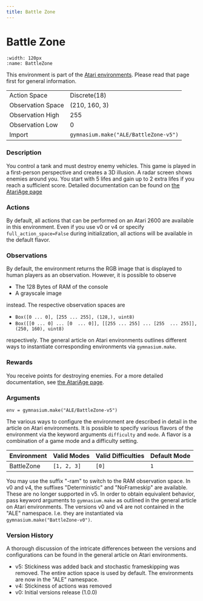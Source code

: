 ```yaml
---
title: Battle Zone
---
```

   
# Battle Zone

```{figure} ../../_static/videos/atari/battle_zone.gif 
:width: 120px
:name: BattleZone
```

This environment is part of the <a href='..'>Atari environments</a>. Please read that page first for general information.

|   |   |
|---|---|
| Action Space | Discrete(18) |
| Observation Space | (210, 160, 3) |
| Observation High | 255 |
| Observation Low | 0 |
| Import | `gymnasium.make("ALE/BattleZone-v5")` | 

### Description
You control a tank and must destroy enemy vehicles. This game is played in a first-person perspective and creates 
a 3D illusion. A radar screen shows enemies around you. You start with 5 lifes and gain up to 2 extra lifes if you reach
a sufficient score.
Detailed documentation can be found on [the AtariAge page](https://atariage.com/manual_html_page.php?SystemID=2600&SoftwareID=859&itemTypeID=HTMLMANUAL)


### Actions
By default, all actions that can be performed on an Atari 2600 are available in this environment.
Even if you use v0 or v4 or specify `full_action_space=False` during initialization, all actions 
will be available in the default flavor.


### Observations
By default, the environment returns the RGB image that is displayed to human players as an observation. However, it is
possible to observe
- The 128 Bytes of RAM of the console
- A grayscale image

instead. The respective observation spaces are
- `Box([0 ... 0], [255 ... 255], (128,), uint8)`
- `Box([[0 ... 0]
 ...
 [0  ... 0]], [[255 ... 255]
 ...
 [255  ... 255]], (250, 160), uint8)
`

respectively. The general article on Atari environments outlines different ways to instantiate corresponding environments
via `gymnasium.make`.

### Rewards
You receive points for destroying enemies.
For a more detailed documentation, see [the AtariAge page](https://atariage.com/manual_html_page.php?SystemID=2600&SoftwareID=859&itemTypeID=HTMLMANUAL).


### Arguments

```
env = gymnasium.make("ALE/BattleZone-v5")
```

The various ways to configure the environment are described in detail in the article on Atari environments.
It is possible to specify various flavors of the environment via the keyword arguments `difficulty` and `mode`. 
A flavor is a combination of a game mode and a difficulty setting.

|      Environment | Valid Modes                                                                                                                                                                         | Valid Difficulties | Default Mode |
|------------------|-------------------------------------------------------------------------------------------------------------------------------------------------------------------------------------|--------------------|--------------|
|       BattleZone | `[1, 2, 3]`                                                                                                                                                                         |              `[0]` | `1`          |

You may use the suffix "-ram" to switch to the RAM observation space. In v0 and v4, the suffixes "Deterministic" and "NoFrameskip" 
are available. These are no longer supported in v5. In order to obtain equivalent behavior, pass keyword arguments to `gymnasium.make` as outlined in 
the general article on Atari environments.
The versions v0 and v4 are not contained in the "ALE" namespace. I.e. they are instantiated via `gymnasium.make("BattleZone-v0")`.

### Version History
A thorough discussion of the intricate differences between the versions and configurations can be found in the
general article on Atari environments. 

* v5: Stickiness was added back and stochastic frameskipping was removed. The entire action space is used by default. The environments are now in the "ALE" namespace.
* v4: Stickiness of actions was removed
* v0: Initial versions release (1.0.0)
